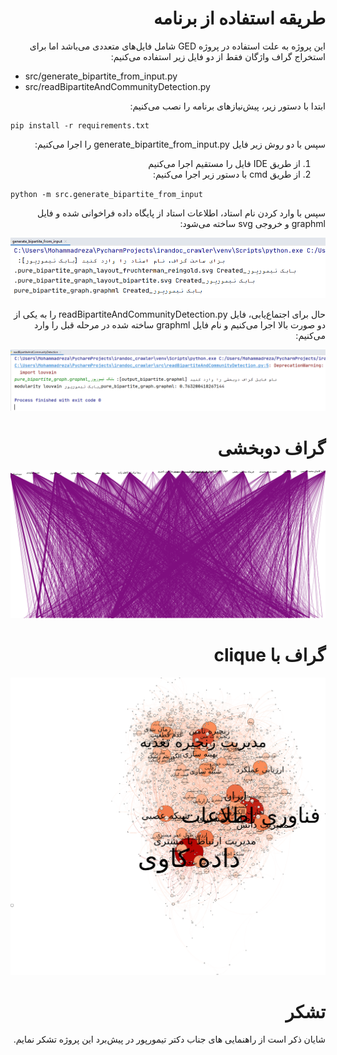 <div dir="rtl" align="right">

# طریقه استفاده از برنامه

این پروژه به علت استفاده در پروژه GED شامل فایل‌های متعددی می‌باشد اما برای استخراج گراف واژگان فقط از دو فایل زیر استفاده می‌کنیم:
<div  dir="ltr"  align="left">
 
 - src/generate_bipartite_from_input.py
 - src/readBipartiteAndCommunityDetection.py
</div>
ابتدا با دستور زیر، پیش‌نیازهای برنامه را نصب می‌کنیم:

<div  dir="ltr"  align="left">

    pip install -r requirements.txt
</div>

سپس با دو روش زیر فایل generate_bipartite_from_input.py را اجرا می‌کنیم:

 

 1. از طریق IDE فایل را مستقیم اجرا می‌کنیم
 2. از طریق cmd با دستور زیر اجرا می‌کنیم:
 <div  dir="ltr"  align="left">
 
 `python -m src.generate_bipartite_from_input`
 
 </div>





سپس با وارد کردن نام استاد، اطلاعات استاد از پایگاه داده فراخوانی شده و فایل graphml و خروجی svg ساخته می‌شود:

![generate_bipartite_from_input](./assets/project1.PNG)

حال برای اجتماع‌یابی، فایل readBipartiteAndCommunityDetection.py را به یکی از دو صورت بالا اجرا می‌کنیم و نام فایل graphml ساخته شده در مرحله قبل را وارد می‌کنیم:

![readBipartiteAndCommunityDetection](./assets/project2.PNG)
 
 
 # گراف دوبخشی
 
![bipartite graph](./assets/project.svg)
 
 
# گراف با clique
 
 ![graph with cliques](./assets/remove_cliques.svg)
 
 # تشکر
 شایان ذکر است از راهنمایی های جناب دکتر تیمورپور در پیش‌برد این پروژه تشکر نمایم.
